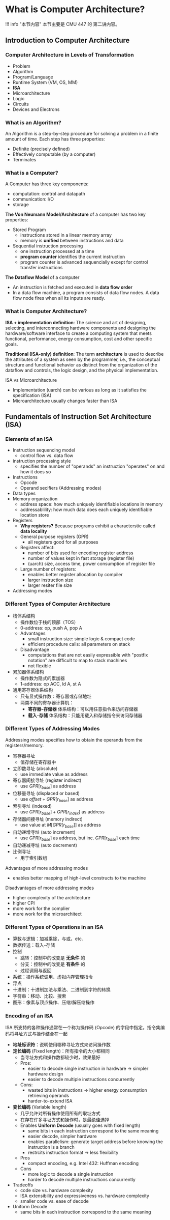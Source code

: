 # What is Computer Architecture?

!!! info "本节内容"
	本节主要是 CMU 447 的 第二讲内容。

## Introduction to Computer Architecture

### Computer Architecture in Levels of Transformation

- Problem
- Algorithm
- Program/Language
- Runtime System (VM, OS, MM)
- **ISA**
- Microarchitecture
- Logic
- Circuits
- Devices and Electrons


### What is an Algorithm?

An Algorithm is a step-by-step procedure for solving a problem in a finite amount of time.
Each step has three properties:

- Definite (precisely defined)
- Effectively computable (by a computer)
- Terminates

### What is a Computer?

A Computer has three key components:

- computation: control and datapath
- communication: I/O
- storage

**The Von Neumann Model/Architecture** of a computer has two key properties:

- Stored Program
	- instructions stored in a linear memory array
	- memory is **unified** between instructions and data
- Sequential instruction processing
	- one instruction processed at a time
	- **program counter** identifies the current instruction
	- program counter is advanced sequencially except for control transfer instructions

**The Dataflow Model** of a computer

* An instruction is fetched and executed in **data flow order**
* In a data flow machine, a program consists of data flow nodes. A data flow node fires when all its inputs are ready.

### What is Computer Architecture?

**ISA + implementation definition**:
The science and art of designing, selecting, and interconnecting hardware components and designing the hardware/software interface to create a computing system that meets functional, performance, energy consumption, cost and other specific goals.

**Traditional (ISA-only) definition**:
The term **architecture** is used to describe the attributes of a system as seen by the programmer, i.e., the conceptual structure and functional behavior as distinct from the organization of the dataflow and controls, the logic design, and the physical implementation.

ISA vs Microarchitecture

* Implementation (uarch) can be various as long as it satisfies the specification (ISA)
* Microarchitecture usually changes faster than ISA


## Fundamentals of Instruction Set Architecture (ISA)

### Elements of an ISA

* Instruction sequencing model
	* control flow vs. data flow
* instruction processing style
	* specifies the number of "operands" an instruction "operates" on and how it does so
* Instructions
	* Opcode
	* Operand secifiers (Addressing modes)
* Data types
* Memory organization
	* address space: how much uniquely identifiable locations in memory
	* addressablility: how much data does each uniquely identifiable location store
* Registers
	* **Why registers?** Because programs exhibit a characterstic called **data locality**
	* General purpose registers (GPR)
		* all registers good for all purposes
	* Registers affect:
		* number of bits used for encoding register address
		* number of values kept in fast storage (register file)
		* (uarch) size, access time, power consumption of register file
	* Large number of registers:
		* enables better register allocation by compiler
		* larger instruction size
		* larger resiter file size
* Addressing modes


### Different Types of Computer Architecture

* 栈体系结构
	* 操作数位于栈的顶部（TOS）
	* 0-address: op, push A, pop A
	* Advantages
		* small instruction size: simple logic & compact code
		* efficient procedure calls: all parameters on stack
	* Disadvantage
		* computations that are not easily expressible with "postfix notation" are difficult to map to stack machines
		* not flexible
* 累加器体系结构
	* 操作数为隐式的累加器
	* 1-address: op ACC, ld A, st A
* 通用寄存器体系结构
	* 只有显式操作数：寄存器或存储地址
	* 两类不同的寄存器计算机：
		* **寄存器-存储器** 体系结构：可以用任意指令来访问存储器
		* **载入-存储** 体系结构：只能用载入和存储指令来访问存储器


### Different Types of Addressing Modes

Addressing modes specifies how to obtain the operands from the registers/memory.

* 寄存器寻址
	* 值存储在寄存器中
* 立即数寻址 (absolute)
	* use immediate value as address
* 寄存器间接寻址 (register indirect)
	* use $GPR[{r}_{base}]$ as address
* 位移量寻址 (displaced or based)
	* use $offset + GPR[{r}_{base}]$ as address
* 索引寻址 (indexed)
	* use $GPR[{r}_{base}] + GPR[{r}_{index}]$ as address
* 存储器间接寻址 (memory indirect)
	* use value at $M[GPR[r_{base}]]$ as address
* 自动递增寻址 (auto increment)
	* use $GPR[r_{base}]$ as address, but inc. $GPR[r_{base}]$ each time
* 自动递减寻址 (auto decrement)
* 比例寻址
	* 用于索引数组

Advantages of more addressing modes

* enables better mapping of high-level constructs to the machine

Disadvantages of more addressing modes

* higher complexity of the architecture
* higher CPI
* more work for the complier
* more work for the microarchitect

### Different Types of Operations in an ISA

* 算数与逻辑：加减乘除，与或，etc.
* 数据传送：载入-存储
* 控制
	* 跳转：控制中的改变是 **无条件** 的
	* 分支：控制中的改变是 **有条件** 的
	* 过程调用与返回
* 系统：操作系统调用、虚拟内存管理指令
* 浮点
* 十进制：十进制加法与乘法、二进制到字符的转换
* 字符串：移动、比较、搜索
* 图形：像素与顶点操作、压缩/解压缩操作

### Encoding of an ISA

ISA 所支持的各种操作通常在一个称为操作码 (Opcode) 的字段中指定。指令集编码将寻址方式与操作结合在一起

* **地址标识符**：说明使用哪种寻址方式来访问操作数
* **定长编码** (Fixed length)：所有指令的大小都相同
	* 当寻址方式和操作数都较少时，效果最好
	* Pros:
		* easier to decode single instruction in hardware -> simpler hardware design
		* easier to decode multiple instructions concurrently
	* Cons:
		* wasted bits in instructions -> higher energy consumption retrieving operands
		* harder-to-extend ISA
* **变长编码** (Variable length)
	* 几乎允许对所有操作使用所有的取址方式
	* 在存在许多寻址方式和操作时，是最绝佳选择
	* Enables **Uniform Decode** (usually goes with fixed length)
		* same bits in each instruction correspond to the same meaning
		* easier decode, simpler hardware
		* enables parallelism: generate target address before knowing the instruction is a branch
		* restrcits instruction format -> less flexibility
	* Pros
		* compact encoding, e.g. Intel 432: Huffman encoding
	* Cons
		* more logic to decode a single instruction
		* harder to decode multiple instructions concurrently
* Tradeoffs
	* code size vs. hardware complexity
	* ISA extensibility and expressiveness vs. hardware complexity
	* smaller code vs. ease of decode
* Uniform Decode
	* same bits in each instruction correspond to the same meaning